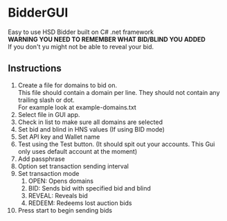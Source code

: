 # BidderGUI

Easy to use HSD Bidder built on C# .net framework  
**WARNING YOU NEED TO REMEMBER WHAT BID/BLIND YOU ADDED**  
If you don't yu might not be able to reveal your bid.

## Instructions
1. Create a file for domains to bid on.  
    This file should contain a domain per line. They should not contain any trailing slash or dot.  
    For example look at example-domains.txt
2. Select file in GUI app.
3. Check in list to make sure all domains are selected
4. Set bid and blind in HNS values (If using BID mode)
5. Set API key and Wallet name
6. Test using the Test button. (It should spit out your accounts. This Gui only uses default account at the moment)
7. Add passphrase
8. Option set transaction sending interval
9. Set transaction mode
   1. OPEN: Opens domains
   2. BID: Sends bid with specified bid and blind
   3. REVEAL: Reveals bid
   4. REDEEM: Redeems lost auction bids
10. Press start to begin sending bids
